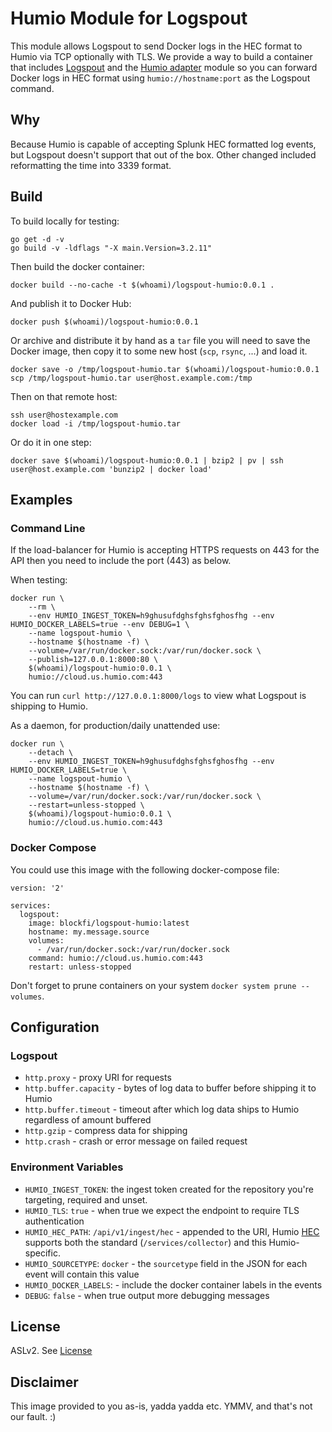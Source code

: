 # Humio Module for Logspout
This module allows Logspout to send Docker logs in the HEC format to Humio via TCP optionally with TLS.  We provide a way to build a container that includes [Logspout](https://github.com/gliderlabs/logspout) and the [Humio adapter](https://github.com/blockfi/logspout-humio) module so you can forward Docker logs in HEC format using `humio://hostname:port` as the Logspout command.

## Why

Because Humio is capable of accepting Splunk HEC formatted log events, but Logspout doesn't support that out of the box.  Other changed included reformatting the time into 3339 format.

## Build

To build locally for testing:
```
go get -d -v
go build -v -ldflags "-X main.Version=3.2.11"
```

Then build the docker container:
```
docker build --no-cache -t $(whoami)/logspout-humio:0.0.1 .
```

And publish it to Docker Hub:
```
docker push $(whoami)/logspout-humio:0.0.1
```

Or archive and distribute it by hand as a `tar` file you will need to save the Docker image,
then copy it to some new host (`scp`, `rsync`, ...) and load it.
```
docker save -o /tmp/logspout-humio.tar $(whoami)/logspout-humio:0.0.1
scp /tmp/logspout-humio.tar user@host.example.com:/tmp
```

Then on that remote host:
```
ssh user@hostexample.com
docker load -i /tmp/logspout-humio.tar
```

Or do it in one step:
```
docker save $(whoami)/logspout-humio:0.0.1 | bzip2 | pv | ssh user@host.example.com 'bunzip2 | docker load'
```

## Examples

### Command Line

If the load-balancer for Humio is accepting HTTPS requests on 443 for the API then
you need to include the port (443) as below.

When testing:

```
docker run \
    --rm \
	--env HUMIO_INGEST_TOKEN=h9ghusufdghsfghsfghosfhg --env HUMIO_DOCKER_LABELS=true --env DEBUG=1 \
    --name logspout-humio \
	--hostname $(hostname -f) \
	--volume=/var/run/docker.sock:/var/run/docker.sock \
	--publish=127.0.0.1:8000:80 \
	$(whoami)/logspout-humio:0.0.1 \
	humio://cloud.us.humio.com:443
```

You can run `curl http://127.0.0.1:8000/logs` to view what Logspout is shipping
to Humio.


As a daemon, for production/daily unattended use:
```
docker run \
    --detach \
	--env HUMIO_INGEST_TOKEN=h9ghusufdghsfghsfghosfhg --env HUMIO_DOCKER_LABELS=true \
    --name logspout-humio \
	--hostname $(hostname -f) \
	--volume=/var/run/docker.sock:/var/run/docker.sock \
	--restart=unless-stopped \
	$(whoami)/logspout-humio:0.0.1 \
	humio://cloud.us.humio.com:443
```

### Docker Compose

You could use this image with the following docker-compose file:

```
version: '2'

services:
  logspout:
    image: blockfi/logspout-humio:latest
    hostname: my.message.source
    volumes:
      - /var/run/docker.sock:/var/run/docker.sock
    command: humio://cloud.us.humio.com:443
    restart: unless-stopped
```

Don't forget to prune containers on your system `docker system prune --volumes`.

## Configuration

### Logspout
 * `http.proxy` - proxy URI for requests
 * `http.buffer.capacity` - bytes of log data to buffer before shipping it to Humio
 * `http.buffer.timeout` - timeout after which log data ships to Humio regardless of amount buffered
 * `http.gzip` - compress data for shipping
 * `http.crash` - crash or error message on failed request

### Environment Variables
 * `HUMIO_INGEST_TOKEN`: the ingest token created for the repository you're targeting, required and unset.
 * `HUMIO_TLS`: `true` - when true we expect the endpoint to require TLS authentication
 * `HUMIO_HEC_PATH`: `/api/v1/ingest/hec` - appended to the URI, Humio [HEC](https://docs.humio.com/integrations/data-shippers/hec/) supports both the standard (`/services/collector`) and this Humio-specific.
 * `HUMIO_SOURCETYPE`: `docker` - the `sourcetype` field in the JSON for each event will contain this value
 * `HUMIO_DOCKER_LABELS`: - include the docker container labels in the events
 * `DEBUG`: `false` - when true output more debugging messages

## License
ASLv2. See [License](LICENSE)

## Disclaimer

This image provided to you as-is, yadda yadda etc. YMMV, and that's not our fault. :)
